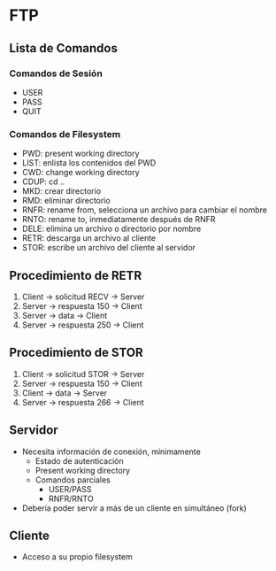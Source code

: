 # FTP

## Lista de Comandos

### Comandos de Sesión

- USER
- PASS
- QUIT

### Comandos de Filesystem

- PWD: present working directory
- LIST: enlista los contenidos del PWD
- CWD: change working directory
- CDUP: cd ..
- MKD: crear directorio
- RMD: eliminar directorio
- RNFR: rename from, selecciona un archivo para cambiar el nombre
- RNTO: rename to, inmediatamente después de RNFR
- DELE: elimina un archivo o directorio por nombre
- RETR: descarga un archivo al cliente
- STOR: escribe un archivo del cliente al servidor

## Procedimiento de RETR

1. Client -> solicitud RECV -> Server
2. Server -> respuesta 150 -> Client
3. Server -> data -> Client
4. Server -> respuesta 250 -> Client

## Procedimiento de STOR

1. Client -> solicitud STOR -> Server
2. Server -> respuesta 150 -> Client
3. Client -> data -> Server
4. Server -> respuesta 266 -> Client

## Servidor

- Necesita información de conexión, mínimamente
  - Estado de autenticación
  - Present working directory
  - Comandos parciales
    - USER/PASS
    - RNFR/RNTO
- Debería poder servir a más de un cliente en simultáneo (fork)

## Cliente

- Acceso a su propio filesystem
